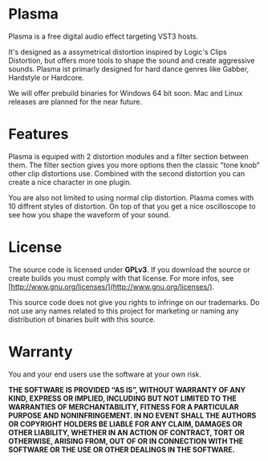 # Plasma
Plasma is a free digital audio effect targeting VST3 hosts.

It's designed as a assymetrical distortion inspired by Logic's Clips Distortion, but offers more tools to shape the sound and create aggressive sounds.
Plasma ist primarly designed for hard dance genres like Gabber, Hardstyle or Hardcore.

We will offer prebuild binaries for Windows 64 bit soon.
Mac and Linux releases are planned for the near future. 

# Features

Plasma is equiped with 2 distortion modules and a filter section between them.
The filter section gives you more options then the classic "tone knob" other clip distortions use. Combined with the second distortion you can create a nice character in one plugin.

You are also not limited to using normal clip distortion. Plasma comes with 10 diffrent styles of distortion. On top of that you get a nice oscilloscope to see how you shape the waveform of your sound.

# License
The source code is licensed under **GPLv3**. 
If you download the source or create builds you must comply with that license.
For more infos, see [http://www.gnu.org/licenses/](http://www.gnu.org/licenses/).

This source code does not give you rights to infringe on our trademarks.
Do not use any names related to this project for marketing or naming any distribution of binaries built with this source. 

# Warranty
You and your end users use the software at your own risk.

**THE SOFTWARE IS PROVIDED “AS IS”, WITHOUT WARRANTY OF ANY KIND, EXPRESS OR IMPLIED, INCLUDING BUT NOT LIMITED TO THE WARRANTIES OF MERCHANTABILITY, FITNESS FOR A PARTICULAR PURPOSE AND NONINFRINGEMENT. IN NO EVENT SHALL THE AUTHORS OR COPYRIGHT HOLDERS BE LIABLE FOR ANY CLAIM, DAMAGES OR OTHER LIABILITY, WHETHER IN AN ACTION OF CONTRACT, TORT OR OTHERWISE, ARISING FROM, OUT OF OR IN CONNECTION WITH THE SOFTWARE OR THE USE OR OTHER DEALINGS IN THE SOFTWARE.**
